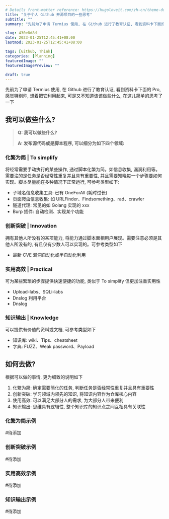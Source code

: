 ```yaml
---
# Details front-matter reference: https://hugoloveit.com/zh-cn/theme-documentation-content/#front-matter
title: "关于个人 Github 开源项目的一些思考"
subtitle: ""
summary: "先前为了申请 Termius 使用, 在 Github 进行了教育认证, 看到资料卡下面的 Pro, 感觉特别帅, 想着把它利用起来, 可是又不知道该该做些什么, 在这儿简单的思考了一下1"

slug: 430e8d8d
date: 2023-01-25T12:45:41+08:00
lastmod: 2023-01-25T12:45:41+08:00

tags: [Github, Think]
categories: [Planning]
featuredImage: ""
featuredImagePreview: ""

draft: true
---
```


先前为了申请 Termius 使用, 在 Github 进行了教育认证, 看到资料卡下面的 Pro, 感觉特别帅, 想着把它利用起来, 可是又不知道该该做些什么, 在这儿简单的思考了一下

## 我可以做些什么?

> **Q: 我可以做些什么?**
>  
> **A: 发布源代码或是脚本程序, 可以细分为如下四个领域:**

### **化繁为简 | To simplify**

将经常需要手动执行的某些操作, 通过脚本化繁为简。如信息收集, 漏洞利用等。需要注的是任务是否经常性重复并且具有重要性, 并且需要知晓每一个步骤要如何实现。脚本尽量能在多种情况下正常运行, 可参考类型如下:

- 子域名信息收集工具: 已有 OneForAll (耗时过长)
- 页面爬虫信息收集: 如 URLFinder、Findsomething、rad、crawler
- 隧道代理: 常见的如 Golang 实现的 xxx
- Burp 插件: 自动检测、实现某个功能

### **创新突破 | Innovation**

拥有其他人所没有的某项能力, 将能力通过脚本面相用户展现。需要注意必须是其他人所没有的, 有且仅有少数人可以实现的。可参考类型如下

- 最新 CVE 漏洞自动化或半自动化利用

### **实用高效 | Practical**

可为某些繁琐的步骤提供快速便捷的功能, 类似于 To simplify 但更加注重实用性

- Upload-labs、SQLi-labs
- Dnslog 利用平台
- Dnslog

### **知识输出 | Knowledge**

可以提供有价值的资料或文档, 可参考类型如下

- 知识库: wiki、Tips、cheatsheet
- 字典: FUZZ、Weak password、Payload

## 如何去做?

根据可以做的事情, 更为细致的说明如下

1. 化繁为简: 确定需要简化的任务, 判断任务是否经常性重复并且具有重要性
2. 创新突破: 学习领域内领先的知识, 将知识内容作为仓库核心内容
3. 使用高效: 可以满足大部分人的需求, 为大部分人带来便利
4. 知识输出: 思维具有逻辑性, 整个知识库的知识点之间互相具有关联性

### 化繁为简示例

#待添加

### 创新突破示例

#待添加

### 实用高效示例

#待添加

### 知识输出示例

#待添加